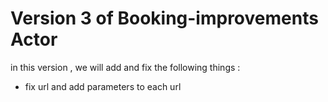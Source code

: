 # Version 3 of Booking-improvements Actor

in this version , we will add and fix the following things :
* fix url and add parameters to each url

